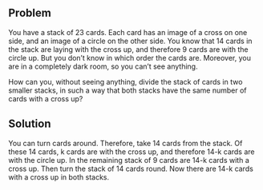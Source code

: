 ## Problem 

You have a stack of 23 cards. Each card has an image of a cross on one side, and an image of a circle on the other side. You know that 14 cards in the stack are laying with the cross up, and therefore 9 cards are with the circle up. But you don’t know in which order the cards are. Moreover, you are in a completely dark room, so you can’t see anything.

How can you, without seeing anything, divide the stack of cards in two smaller stacks, in such a way that both stacks have the same number of cards with a cross up?

## Solution

You can turn cards around. Therefore, take 14 cards from the stack. Of these 14 cards, k cards are with the cross up, and therefore 14-k cards are with the circle up. 
In the remaining stack of 9 cards are 14-k cards with a cross up. Then turn the stack of 14 cards round. Now there are 14-k cards with a cross up in both stacks.


